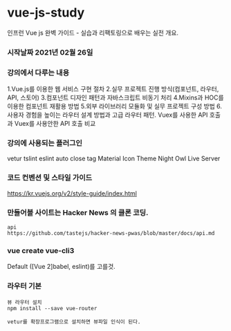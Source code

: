 # vue-js-study
인프런 Vue js 완벽 가이드 - 실습과 리팩토링으로 배우는 실전 개요.

### 시작날짜 2021년 02월 26일

### 강의에서 다루는 내용
1.Vue.js를 이용한 웹 서비스 구현 절차
2.실무 프로젝트 진행 방식(컴포넌트, 라우터, API, 스토어)
3.컴포넌트 디자인 패턴과 자바스크립트 비동기 처리
4.Mixins과 HOC를 이용한 컴포넌트 재활용 방법
5.외부 라이브러리 모듈화 및 실무 프로젝트 구성 방법
6.사용자 경험을 높이는 라우터 설계 방법과 고급 라우터 패턴.
Vuex를 사용한 API 호출과 Vuex를 사용안한 API 호출 비교

### 강의에 사용되는 플러그인
vetur
tslint
eslint
auto close tag
Material Icon Theme
Night Owl
Live Server

### 코드 컨벤션 및 스타일 가이드
https://kr.vuejs.org/v2/style-guide/index.html

### 만들어볼 사이트는 Hacker News 의 클론 코딩.
```
api
https://github.com/tastejs/hacker-news-pwas/blob/master/docs/api.md
```

### vue create vue-cli3
Default ([Vue 2]babel, eslint)를 고를것.

### 라우터 기본
```
뷰 라우터 설치
npm install --save vue-router

vetur를 확장프로그램으로 설치하면 뷰파일 인식이 된다.

```
